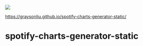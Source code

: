 ![](https://github.com/graysonliu/spotify-charts-generator-static/workflows/build/badge.svg)

https://graysonliu.github.io/spotify-charts-generator-static/

# spotify-charts-generator-static
